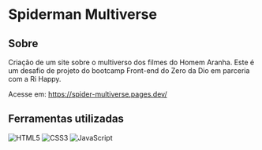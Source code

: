# Spiderman Multiverse

## Sobre
Criação de um site sobre o multiverso dos filmes do Homem Aranha. Este é um desafio de projeto do bootcamp Front-end do Zero da Dio em parceria com a Ri Happy.

Acesse em: https://spider-multiverse.pages.dev/

## Ferramentas utilizadas
![HTML5](https://img.shields.io/badge/HTML5-E34F26?style=for-the-badge&logo=html5&logoColor=white)
![CSS3](https://img.shields.io/badge/CSS3-1572B6?style=for-the-badge&logo=css3&logoColor=white)
![JavaScript](https://img.shields.io/badge/JavaScript-F7DF1E?style=for-the-badge&logo=javascript&logoColor=black)
